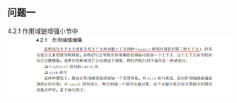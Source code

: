 
## 问题一
4.2.1 作用域链增强小节中  
![avatar](https://github.com/xuekeven/js-redbook4-problem/blob/main/images/%E7%AC%AC4%E7%AB%A0/4.2.1.png)
